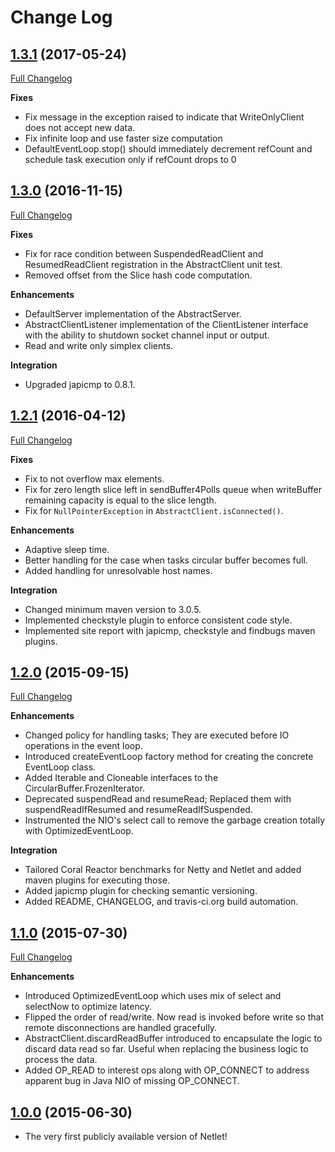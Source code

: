 # Change Log

## [1.3.1](https://github.com/DataTorrent/Netlet/tree/v1.3.1) (2017-05-24)
[Full Changelog](https://github.com/DataTorrent/Netlet/compare/v1.3.0...v1.3.1)

**Fixes**
- Fix message in the exception raised to indicate that WriteOnlyClient does not accept new data.
- Fix infinite loop and use faster size computation
- DefaultEventLoop.stop() should immediately decrement refCount and schedule task execution only if refCount drops to 0

## [1.3.0](https://github.com/DataTorrent/Netlet/tree/v1.3.0) (2016-11-15)
[Full Changelog](https://github.com/DataTorrent/Netlet/compare/v1.2.1...v1.3.0)

**Fixes**
- Fix for race condition between SuspendedReadClient and ResumedReadClient registration in the AbstractClient unit test.
- Removed offset from the Slice hash code computation.  

**Enhancements**

- DefaultServer implementation of the AbstractServer.
- AbstractClientListener implementation of the ClientListener interface with the ability to shutdown socket channel input or output.
- Read and write only simplex clients. 

**Integration**

- Upgraded japicmp to 0.8.1.

## [1.2.1](https://github.com/DataTorrent/Netlet/tree/v1.2.1) (2016-04-12)
[Full Changelog](https://github.com/DataTorrent/Netlet/compare/v1.2.0...v1.2.1)

**Fixes**

- Fix to not overflow max elements.
- Fix for zero length slice left in sendBuffer4Polls queue when writeBuffer remaining capacity is equal to the slice length.
-	Fix for `NullPointerException` in `AbstractClient.isConnected()`.

**Enhancements**

- Adaptive sleep time.
- Better handling for the case when tasks circular buffer becomes full.
- Added handling for unresolvable host names.

**Integration**

- Changed minimum maven version to 3.0.5.
- Implemented checkstyle plugin to enforce consistent code style.
- Implemented site report with japicmp, checkstyle and findbugs maven plugins.

## [1.2.0](https://github.com/DataTorrent/Netlet/tree/v1.2.0) (2015-09-15)
[Full Changelog](https://github.com/DataTorrent/Netlet/compare/v1.1.0...v1.2.0)

**Enhancements**

- Changed policy for handling tasks; They are executed before IO operations in the event loop.
- Introduced createEventLoop factory method for creating the concrete EventLoop class.
- Added Iterable and Cloneable interfaces to the CircularBuffer.FrozenIterator.
- Deprecated suspendRead and resumeRead; Replaced them with suspendReadIfResumed and resumeReadIfSuspended.
- Instrumented the NIO's select call to remove the garbage creation totally with OptimizedEventLoop.

**Integration**

- Tailored Coral Reactor benchmarks for Netty and Netlet and added maven plugins for executing those.
- Added japicmp plugin for checking semantic versioning.
- Added README, CHANGELOG, and travis-ci.org build automation.

## [1.1.0](https://github.com/DataTorrent/Netlet/tree/v1.1.0) (2015-07-30)
[Full Changelog](https://github.com/DataTorrent/Netlet/compare/v1.0.0...v1.1.0)

**Enhancements**

- Introduced OptimizedEventLoop which uses mix of select and selectNow to optimize latency.
- Flipped the order of read/write. Now read is invoked before write so that remote disconnections are handled gracefully.
- AbstractClient.discardReadBuffer introduced to encapsulate the logic to discard data read so far. Useful when replacing the business logic to process the data.
- Added OP_READ to interest ops along with OP_CONNECT to address apparent bug in Java NIO of missing OP_CONNECT.

## [1.0.0](https://github.com/DataTorrent/Netlet/tree/v1.0.0) (2015-06-30)

- The very first publicly available version of Netlet!

